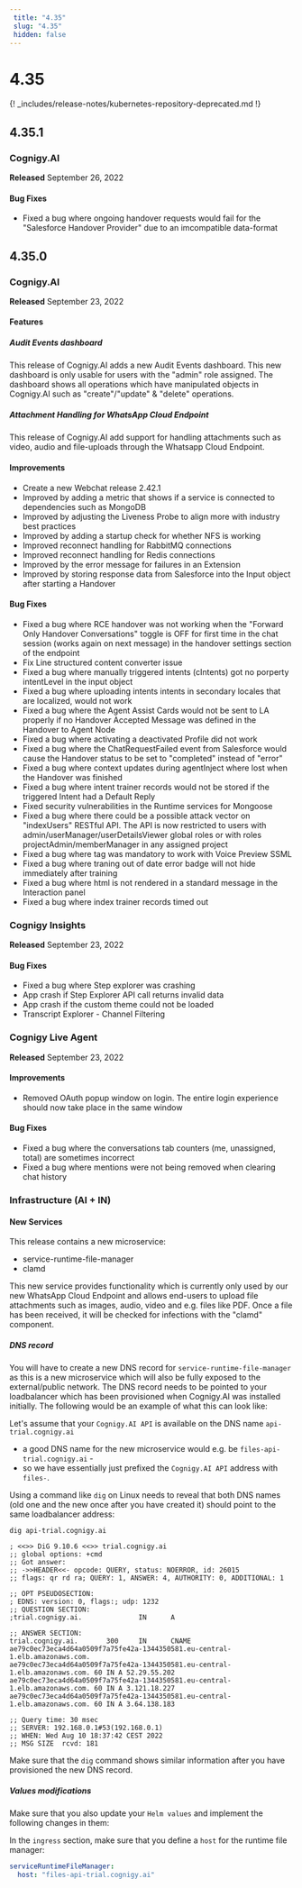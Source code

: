 ```yaml
---
 title: "4.35" 
 slug: "4.35" 
 hidden: false 
---
```

# 4.35

{! _includes/release-notes/kubernetes-repository-deprecated.md !}

## 4.35.1

### Cognigy.AI

**Released** September 26, 2022

#### Bug Fixes

- Fixed a bug where ongoing handover requests would fail for the "Salesforce Handover Provider" due to an imcompatible data-format

## 4.35.0

### Cognigy.AI

**Released** September 23, 2022

#### Features

##### Audit Events dashboard

This release of Cognigy.AI adds a new Audit Events dashboard. This new dashboard is only usable for users with the "admin" role assigned. The dashboard shows all operations which have manipulated objects in Cognigy.AI such as "create"/"update" & "delete" operations.

##### Attachment Handling for WhatsApp Cloud Endpoint

This release of Cognigy.AI add support for handling attachments such as video, audio and file-uploads through the Whatsapp Cloud Endpoint.

#### Improvements

- Create a new Webchat release 2.42.1
- Improved by adding a metric that shows if a service is connected to dependencies such as MongoDB
- Improved by adjusting the Liveness Probe to align more with industry best practices
- Improved by adding a startup check for whether NFS is working
- Improved reconnect handling for RabbitMQ connections
- Improved reconnect handling for Redis connections
- Improved by the error message for failures in an Extension
- Improved by storing response data from Salesforce into the Input object after starting a Handover

#### Bug Fixes

- Fixed a bug where RCE handover was not working when the "Forward Only Handover Conversations" toggle is OFF for first time in the chat session (works again on next message) in the handover settings section of the endpoint
- Fix Line structured content converter issue
- Fixed a bug where manually triggered intents (cIntents) got no porperty intentLevel in the input object
- Fixed a bug where uploading intents intents in secondary locales that are localized, would not work
- Fixed a bug where the Agent Assist Cards would not be sent to LA properly if no Handover Accepted Message was defined in the Handover to Agent Node
- Fixed a bug where activating a deactivated Profile did not work
- Fixed a bug where the ChatRequestFailed event from Salesforce would cause the Handover status to be set to "completed" instead of "error"
- Fixed a bug where context updates during agentInject where lost when the Handover was finished
- Fixed a bug where intent trainer records would not be stored if the triggered Intent had a Default Reply
- Fixed security vulnerabilities in the Runtime services for Mongoose
- Fixed a bug where there could be a possible attack vector on "indexUsers" RESTful API. The API is now restricted to users with admin/userManager/userDetailsViewer global roles or with roles projectAdmin/memberManager in any assigned project
- Fixed a bug where <speak> tag was mandatory to work with Voice Preview SSML
- Fixed a bug where traning out of date error badge will not hide immediately after training
- Fixed a bug where html is not rendered in a standard message in the Interaction panel
- Fixed a bug where index trainer records timed out

### Cognigy Insights

**Released** September 23, 2022

#### Bug Fixes

- Fixed a bug where Step explorer was crashing
- App crash if Step Explorer API call returns invalid data
- App crash if the custom theme could not be loaded
- Transcript Explorer - Channel Filtering

### Cognigy Live Agent

**Released** September 23, 2022

#### Improvements

- Removed OAuth popup window on login. The entire login experience should now take place in the same window

#### Bug Fixes

- Fixed a bug where the conversations tab counters (me, unassigned, total) are sometimes incorrect
- Fixed a bug where mentions were not being removed when clearing chat history

### Infrastructure (AI + IN)

#### New Services

This release contains a new microservice:

- service-runtime-file-manager
- clamd

This new service provides functionality which is currently only used by our new
WhatsApp Cloud Endpoint and allows end-users to upload file attachments such as
images, audio, video and e.g. files like PDF. Once a file has been received, it
will be checked for infections with the "clamd" component.

##### DNS record

You will have to create a new DNS record for `service-runtime-file-manager` as
this is a new microservice which will also be fully exposed to the external/public
network. The DNS record needs to be pointed to your loadbalancer which has been
provisioned when Cognigy.AI was installed initially. The following would be an
example of what this can look like:

Let's assume that your `Cognigy.AI API` is available on the DNS name `api-trial.cognigy.ai`

- a good DNS name for the new microservice would e.g. be `files-api-trial.cognigy.ai` -
- so we have essentially just prefixed the `Cognigy.AI API` address with `files-`.

Using a command like `dig` on Linux needs to reveal that both DNS names (old one and
the new once after you have created it) should point to the same loadbalancer address:

```
dig api-trial.cognigy.ai

; <<>> DiG 9.10.6 <<>> trial.cognigy.ai
;; global options: +cmd
;; Got answer:
;; ->>HEADER<<- opcode: QUERY, status: NOERROR, id: 26015
;; flags: qr rd ra; QUERY: 1, ANSWER: 4, AUTHORITY: 0, ADDITIONAL: 1

;; OPT PSEUDOSECTION:
; EDNS: version: 0, flags:; udp: 1232
;; QUESTION SECTION:
;trial.cognigy.ai.              IN      A

;; ANSWER SECTION:
trial.cognigy.ai.       300     IN      CNAME   ae79c0ec73eca4d64a0509f7a75fe42a-1344350581.eu-central-1.elb.amazonaws.com.
ae79c0ec73eca4d64a0509f7a75fe42a-1344350581.eu-central-1.elb.amazonaws.com. 60 IN A 52.29.55.202
ae79c0ec73eca4d64a0509f7a75fe42a-1344350581.eu-central-1.elb.amazonaws.com. 60 IN A 3.121.18.227
ae79c0ec73eca4d64a0509f7a75fe42a-1344350581.eu-central-1.elb.amazonaws.com. 60 IN A 3.64.138.183

;; Query time: 30 msec
;; SERVER: 192.168.0.1#53(192.168.0.1)
;; WHEN: Wed Aug 10 18:37:42 CEST 2022
;; MSG SIZE  rcvd: 181
```

Make sure that the `dig` command shows similar information after you have provisioned
the new DNS record.

##### Values modifications

Make sure that you also update your `Helm values` and implement the following changes in them:

In the `ingress` section, make sure that you define a `host` for the runtime file manager:

```yaml
serviceRuntimeFileManager:
  host: "files-api-trial.cognigy.ai"
```
